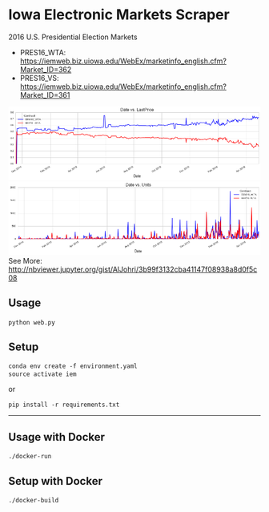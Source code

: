 # Iowa Electronic Markets Scraper

2016 U.S. Presidential Election Markets

- PRES16_WTA: https://iemweb.biz.uiowa.edu/WebEx/marketinfo_english.cfm?Market_ID=362
- PRES16_VS: https://iemweb.biz.uiowa.edu/WebEx/marketinfo_english.cfm?Market_ID=361

![](assets/lastprice.png)
![](assets/units.png)
See More: http://nbviewer.jupyter.org/gist/AlJohri/3b99f3132cba41147f08938a8d0f5c08

## Usage

```
python web.py
```

## Setup

```
conda env create -f environment.yaml
source activate iem
```

or

```
pip install -r requirements.txt
```

-----------------------------------------------------------------------

## Usage with Docker

```
./docker-run
```

## Setup with Docker

```
./docker-build
```

